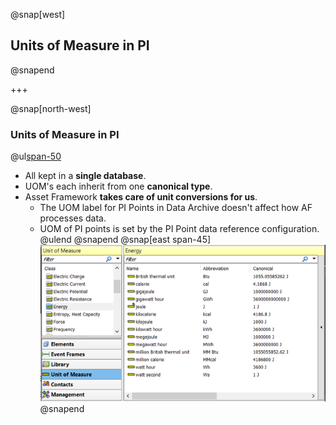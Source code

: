 @snap[west]
## Units of Measure in PI
@snapend

+++

@snap[north-west]
### Units of Measure in PI
@ul[span-50](false)
- All kept in a **single database**.
- UOM's each inherit from one **canonical type**.
- Asset Framework **takes care of unit conversions for us**.
    - The UOM label for PI Points in Data Archive doesn't affect how AF processes data.
    - UOM of PI points is set by the PI Point data reference configuration.
@ulend
@snapend
@snap[east span-45]
![](assets\img\pse-uoms.png)
@snapend